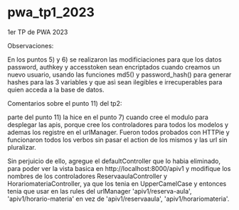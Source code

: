 # pwa_tp1_2023
1er TP de PWA 2023

Observaciones:

En los puntos 5) y 6) se realizaron las modificiaciones para que los datos password, authkey y accesstoken sean encriptados cuando
creamos un nuevo usuario, usando las funciones md5() y password_hash() para generar hashes para las 3 variables y que asì sean
ilegibles e irrecuperables para quien acceda a la base de datos.

Comentarios sobre el punto 11) del tp2:

parte del punto 11) la hice en el punto 7) cuando cree el modulo para desplegar las apis, porque cree los controladores para todos los
modelos y ademas los registre en el urlManager. Fueron todos probados con HTTPie y funcionaron todos los verbos sin pasar el action de
los mismos y las url sin pluralizar.

Sin perjuicio de ello, agregue el defaultController que lo habia eliminado, para poder ver la vista basica en http://localhost:8000/apiv1
y modifique los nombres de los controladores ReservaaulaController y HorariomateriaController, ya que los tenia en UpperCamelCase y entonces tenia que usar en las rules del urlManager 'apiv1/reserva-aula', 'apiv1/horario-materia' en vez de 'apiv1/reservaaula', 'apiv1/horariomateria'.
